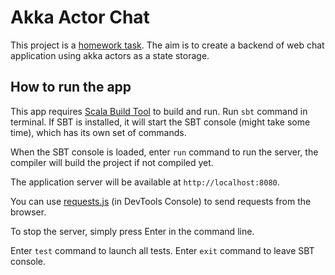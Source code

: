 # Akka Actor Chat

This project is a [homework task](task.md). The aim is to create a backend of web chat application using akka actors as a state storage.

## How to run the app

This app requires [Scala Build Tool](https://www.scala-sbt.org/) to build and run. Run `sbt` command in terminal. If SBT is installed, it will start the SBT console (might take some time), which has its own set of commands.

When the SBT console is loaded, enter `run` command to run the server, the compiler will build the project if not compiled yet.

The application server will be available at `http://localhost:8080`.

You can use [requests.js](requests.js) (in DevTools Console) to send requests from the browser.

To stop the server, simply press Enter in the command line.

Enter `test` command to launch all tests. Enter `exit` command to leave SBT console.
